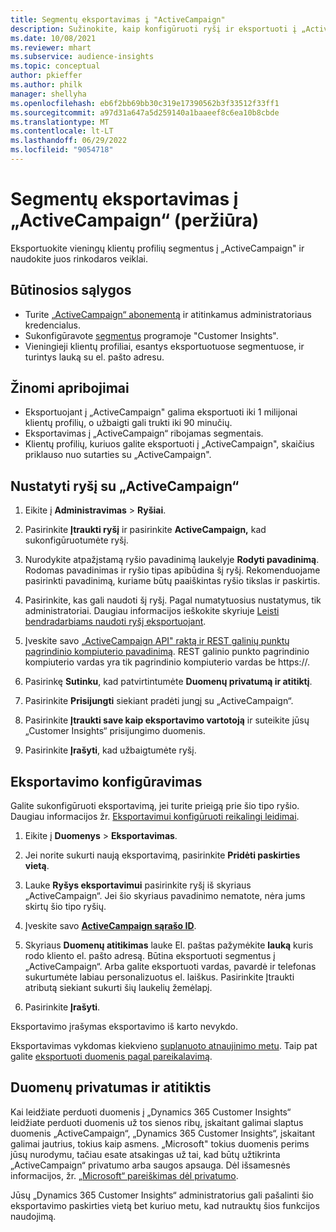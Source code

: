 ```yaml
---
title: Segmentų eksportavimas į "ActiveCampaign"
description: Sužinokite, kaip konfigūruoti ryšį ir eksportuoti į „ActiveCampaign“.
ms.date: 10/08/2021
ms.reviewer: mhart
ms.subservice: audience-insights
ms.topic: conceptual
author: pkieffer
ms.author: philk
manager: shellyha
ms.openlocfilehash: eb6f2bb69bb30c319e17390562b3f33512f33ff1
ms.sourcegitcommit: a97d31a647a5d259140a1baaeef8c6ea10b8cbde
ms.translationtype: MT
ms.contentlocale: lt-LT
ms.lasthandoff: 06/29/2022
ms.locfileid: "9054718"
---
```

# <a name="export-segments-to-activecampaign-preview"></a>Segmentų eksportavimas į „ActiveCampaign“ (peržiūra)

Eksportuokite vieningų klientų profilių segmentus į „ActiveCampaign" ir naudokite juos rinkodaros veiklai.

## <a name="prerequisites"></a>Būtinosios sąlygos

- Turite [„ActiveCampaign“ abonementą](https://www.activecampaign.com/) ir atitinkamus administratoriaus kredencialus.
- Sukonfigūravote [segmentus](segments.md) programoje "Customer Insights".
- Vieningieji klientų profiliai, esantys eksportuotuose segmentuose, ir turintys lauką su el. pašto adresu.

## <a name="known-limitations"></a>Žinomi apribojimai

- Eksportuojant į „ActiveCampaign" galima eksportuoti iki 1 milijonai klientų profilių, o užbaigti gali trukti iki 90 minučių.
- Eksportavimas į „ActiveCampaign“ ribojamas segmentais.
- Klientų profilių, kuriuos galite eksportuoti į „ActiveCampaign", skaičius priklauso nuo sutarties su „ActiveCampaign".

## <a name="set-up-connection-to-activecampaign"></a>Nustatyti ryšį su „ActiveCampaign“

1. Eikite į **Administravimas** > **Ryšiai**.

1. Pasirinkite **Įtraukti ryšį** ir pasirinkite **ActiveCampaign,** kad sukonfigūruotumėte ryšį.

1. Nurodykite atpažįstamą ryšio pavadinimą laukelyje **Rodyti pavadinimą**. Rodomas pavadinimas ir ryšio tipas apibūdina šį ryšį. Rekomenduojame pasirinkti pavadinimą, kuriame būtų paaiškintas ryšio tikslas ir paskirtis.

1. Pasirinkite, kas gali naudoti šį ryšį. Pagal numatytuosius nustatymus, tik administratoriai. Daugiau informacijos ieškokite skyriuje [Leisti bendradarbiams naudoti ryšį eksportuojant](connections.md#allow-contributors-to-use-a-connection-for-exports).

1. Įveskite savo [„ActiveCampaign API" raktą ir REST galinių punktų pagrindinio kompiuterio pavadinimą](https://help.activecampaign.com/hc/articles/207317590-Getting-started-with-the-API#how-to-obtain-your-activecampaign-api-url-and-key). REST galinio punkto pagrindinio kompiuterio vardas yra tik pagrindinio kompiuterio vardas be https://. 

1. Pasirinkę **Sutinku**, kad patvirtintumėte **Duomenų privatumą ir atitiktį**.

1. Pasirinkite **Prisijungti** siekiant pradėti jungį su „ActiveCampaign“.

1. Pasirinkite **Įtraukti save kaip eksportavimo vartotoją** ir suteikite jūsų „Customer Insights“ prisijungimo duomenis.

1. Pasirinkite **Įrašyti**, kad užbaigtumėte ryšį.

## <a name="configure-an-export"></a>Eksportavimo konfigūravimas

Galite sukonfigūruoti eksportavimą, jei turite prieigą prie šio tipo ryšio. Daugiau informacijos žr. [Eksportavimui konfigūruoti reikalingi leidimai](export-destinations.md#set-up-a-new-export).

1. Eikite į **Duomenys** > **Eksportavimas**.

1. Jei norite sukurti naują eksportavimą, pasirinkite **Pridėti paskirties vietą**.

1. Lauke **Ryšys eksportavimui** pasirinkite ryšį iš skyriaus „ActiveCampaign“. Jei šio skyriaus pavadinimo nematote, nėra jums skirtų šio tipo ryšių.

1. Įveskite savo [**ActiveCampaign sąrašo ID**](https://help.activecampaign.com/hc/articles/360000030559-How-to-create-a-list-in-ActiveCampaign).    

1. Skyriaus **Duomenų atitikimas** lauke El. paštas pažymėkite **lauką** kuris rodo kliento el. pašto adresą. Būtina eksportuoti segmentus į „ActiveCampaign“. Arba galite eksportuoti vardas, pavardė ir telefonas sukurtumėte labiau personalizuotus el. laiškus. Pasirinkite Įtraukti atributą siekiant sukurti šių laukelių žemėlapį.

1. Pasirinkite **Įrašyti**.

Eksportavimo įrašymas eksportavimo iš karto nevykdo.

Eksportavimas vykdomas kiekvieno [suplanuoto atnaujinimo metu](system.md#schedule-tab). Taip pat galite [eksportuoti duomenis pagal pareikalavimą](export-destinations.md#run-exports-on-demand). 


## <a name="data-privacy-and-compliance"></a>Duomenų privatumas ir atitiktis

Kai leidžiate perduoti duomenis į „Dynamics 365 Customer Insights“ leidžiate perduoti duomenis už tos sienos ribų, įskaitant galimai slaptus duomenis „ActiveCampaign“, „Dynamics 365 Customer Insights“, įskaitant galimai jautrius, tokius kaip asmens. „Microsoft" tokius duomenis perims jūsų nurodymu, tačiau esate atsakingas už tai, kad būtų užtikrinta „ActiveCampaign“ privatumo arba saugos apsauga. Dėl išsamesnės informacijos, žr. [„Microsoft“ pareiškimas dėl privatumo](https://go.microsoft.com/fwlink/?linkid=396732).

Jūsų „Dynamics 365 Customer Insights“ administratorius gali pašalinti šio eksportavimo paskirties vietą bet kuriuo metu, kad nutrauktų šios funkcijos naudojimą.
